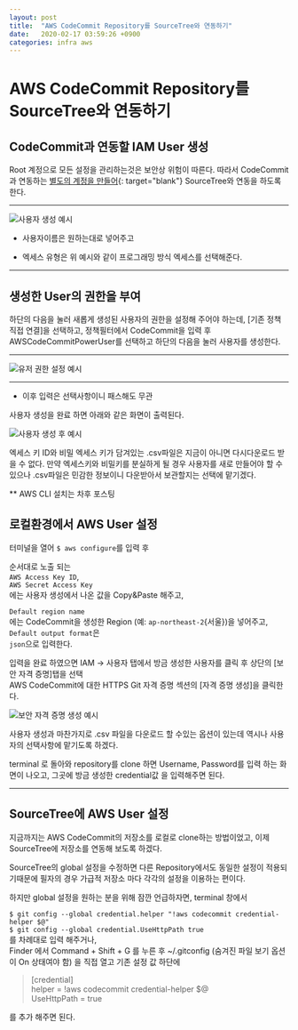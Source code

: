 ```yaml
---
layout: post
title:  "AWS CodeCommit Repository를 SourceTree와 연동하기"
date:   2020-02-17 03:59:26 +0900
categories: infra aws
---
```



# AWS CodeCommit Repository를 SourceTree와 연동하기

## CodeCommit과 연동할 IAM User 생성
Root 계정으로 모든 설정을 관리하는것은 보안상 위험이 따른다.
따라서 CodeCommit과 연동하는 [별도의 계정을 만들어](https://console.aws.amazon.com/iam/home?#/users$new?step=details){: target="blank"} SourceTree와 연동을 하도록 한다.

---

![사용자 생성 예시](https://drive.google.com/uc?id=1RS74FLzLGplCcjK0cnnCAUGgAZ2BmfuR)

* 사용자이름은 원하는대로 넣어주고

* 엑세스 유형은 위 예시와 같이 프로그래밍 방식 엑세스를 선택해준다.

---

## 생성한 User의 권한을 부여

하단의 다음을 눌러 새롭게 생성된 사용자의 권한을 설정해 주어야 하는데, [기존 정책 직접 연결]을 선택하고, 정책필터에서 CodeCommit을 입력 후 AWSCodeCommitPowerUser를 선택하고 하단의 다음을 눌러 사용자를 생성한다.

---

![유저 권한 설정 예시](https://drive.google.com/uc?id=1KeUB3E0Z5uNtzgQrmKePsUJIXYlnQasr)

---

* 이후 입력은 선택사항이니 패스해도 무관

사용자 생성을 완료 하면 아래와 같은 화면이 출력된다.

![사용자 생성 후 예시](https://drive.google.com/uc?id=1-HK1JP-MJv6YFESgu8TLZJPUzzubhtdw)


엑세스 키 ID와 비밀 엑세스 키가 담겨있는 .csv파일은 지금이 아니면 다시다운로드 받을 수 없다.
만약 엑세스키와 비밀키를 분실하게 될 경우 사용자를 새로 만들어야 할 수 있으나 .csv파일은 민감한 정보이니 다운받아서 보관할지는 선택에 맡기겠다.

** AWS CLI 설치는 차후 포스팅

## 로컬환경에서 AWS User 설정

터미널을 열어 `$ aws configure`를 입력 후

순서대로 노출 되는  
`AWS Access Key ID`,  
`AWS Secret Access Key`  
에는 사용자 생성에서 나온 값을 Copy&Paste 해주고,

`Default region name`  
에는 CodeCommit을 생성한 Region (예: `ap-northeast-2`{서울})을 넣어주고,  
`Default output format`은  
`json`으로 입력한다.

입력을 완료 하였으면 IAM -> 사용자 탭에서 방금 생성한 사용자를 클릭 후 상단의 [보안 자격 증명]탭을 선택  
AWS CodeCommit에 대한 HTTPS Git 자격 증명 섹션의 [자격 증명 생성]을 클릭한다.

![보안 자격 증명 생성 예시](https://drive.google.com/uc?id=1XfW5oe8TPKLkDP_721Ali1azOybZ3SVQ)


사용자 생성과 마찬가지로 .csv 파일을 다운로드 할 수있는 옵션이 있는데 역시나 사용자의 선택사항에 맡기도록 하겠다.


terminal 로 돌아와 repository를 clone 하면 Username, Password를 입력 하는 화면이 나오고, 그곳에 방금 생성한 credential값 을 입력해주면 된다.


---

## SourceTree에 AWS User 설정

지금까지는 AWS CodeCommit의 저장소를 로컬로 clone하는 방법이었고, 이제 SourceTree에 저장소를 연동해 보도록 하겠다.


SourceTree의 global 설정을 수정하면 다른 Repository에서도 동일한 설정이 적용되기때문에 필자의 경우 가급적 저장소 마다 각각의 설정을 이용하는 편이다.

하지만 global 설정을 원하는 분을 위해 잠깐 언급하자면,
terminal 창에서

`$ git config --global credential.helper "!aws codecommit credential-helper $@"`  
`$ git config --global credential.UseHttpPath true`  
를 차례대로 입력 해주거나,  
Finder 에서 Command + Shift + G 를 누른 후 ~/.gitconfig (숨겨진 파일 보기 옵션이 On 상태여야 함) 을 직접 열고 기존 설정 값 하단에  
>[credential]  
>    helper = !aws codecommit credential-helper $@  
>    UseHttpPath = true  

를 추가 해주면 된다.
